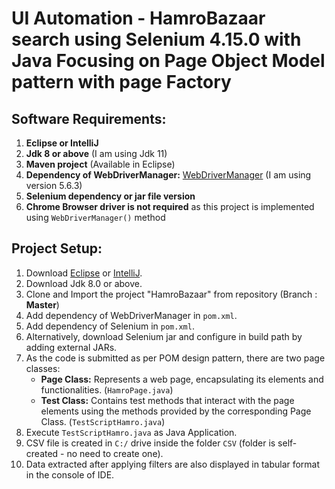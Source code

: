 # UI Automation - HamroBazaar search using Selenium 4.15.0 with Java Focusing on Page Object Model pattern with page Factory

## Software Requirements:
1. **Eclipse or IntelliJ**
2. **Jdk 8 or above** (I am using Jdk 11)
3. **Maven project** (Available in Eclipse)
4. **Dependency of WebDriverManager:** [WebDriverManager](https://mvnrepository.com/artifact/io.github.bonigarcia/webdrivermanager) (I am using version 5.6.3)
5. **Selenium dependency or jar file version**
6. **Chrome Browser driver is not required** as this project is implemented using `WebDriverManager()` method

## Project Setup:
1. Download [Eclipse](https://www.eclipse.org/downloads/) or [IntelliJ](https://www.jetbrains.com/idea/download/).
2. Download Jdk 8.0 or above.
3. Clone and Import the project "HamroBazaar" from repository (Branch : **Master**)
4. Add dependency of WebDriverManager in `pom.xml`.
5. Add dependency of Selenium in `pom.xml`.
6. Alternatively, download Selenium jar and configure in build path by adding external JARs.
7. As the code is submitted as per POM design pattern, there are two page classes:
   - **Page Class:** Represents a web page, encapsulating its elements and functionalities. (`HamroPage.java`)
   - **Test Class:** Contains test methods that interact with the page elements using the methods provided by the corresponding Page Class. (`TestScriptHamro.java`)
8. Execute `TestScriptHamro.java` as Java Application.
9. CSV file is created in `C:/` drive inside the folder `CSV` (folder is self-created - no need to create one).
10. Data extracted after applying filters are also displayed in tabular format in the console of IDE.

